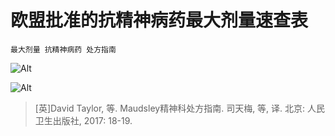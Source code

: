 # 欧盟批准的抗精神病药最大剂量速查表
`最大剂量 抗精神病药 处方指南`

![Alt](https://www.shsmu.top/wp-content/uploads/2022/10/16-1194x1536.jpg)

![Alt](https://www.shsmu.top/wp-content/uploads/2022/10/17-1536x810.jpg)

> [英]David Taylor, 等. Maudsley精神科处方指南. 司天梅, 等, 译. 北京: 人民卫生出版社, 2017: 18-19.
